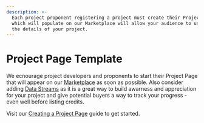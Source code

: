 ```yaml
---
description: >-
  Each project proponent registering a project must create their Project Page
  which will populate on our Marketplace will allow your audience to understand
  the details of your project.
---
```


# Project Page Template

We ecnourage project developers and proponents to start their Project Page that will appear on our [Marketplace](https://app.regen.network/projects/1) as soon as possible.  Also consider adding [Data Streams](https://guides.regen.network/guides/regen-app-project-developers-and-land-stewards/using-regen-data-stream)  as it is a great way to build awarness and appreciation for your project and give potential buyers a way to track your progress - even well before listing credits.

Visit our [Creating a Project Page](https://guides.regen.network/guides/regen-app-project-developers-and-land-stewards/creating-projects) guide to get started.
